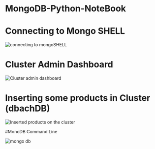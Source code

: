 # MongoDB-Python-NoteBook

# Connecting to Mongo SHELL

![connecting to mongoSHELL](https://user-images.githubusercontent.com/77083037/145919273-30bbe1ad-ce0f-4e8b-8749-f07a49c232fe.jpg)

# Cluster Admin Dashboard

![Cluster admin dashboard](https://user-images.githubusercontent.com/77083037/145919369-97dfd8b0-32f3-4d50-844c-0086b0106b0a.jpg)

# Inserting some products in Cluster (dbachDB)

![Inserted products on the cluster](https://user-images.githubusercontent.com/77083037/145919478-bb65a831-c2b2-4d06-90b6-4075a517b3af.jpg)

#MonoDB Command Line

![mongo db](https://user-images.githubusercontent.com/77083037/145920656-8ad2ae20-cf0b-49a5-8184-1293b0921b94.jpg)
